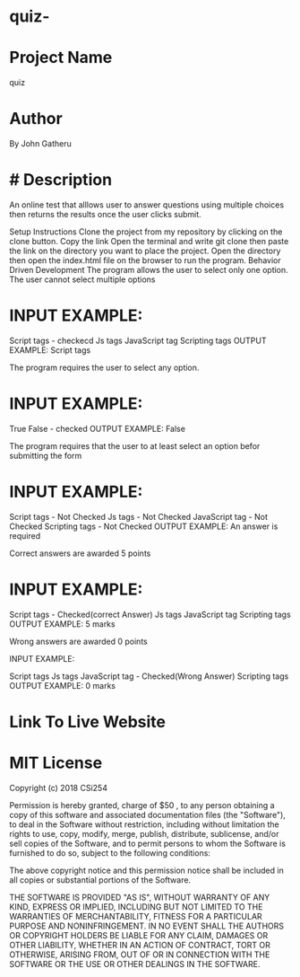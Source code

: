 # quiz-
# Project Name
quiz

# Author
By John Gatheru

# # Description
An online test that alllows user to answer questions using multiple choices then returns the results once the user clicks submit.

Setup Instructions
Clone the project from my repository by clicking on the clone button.
Copy the link
Open the terminal and write git clone then paste the link on the directory you want to place the project.
Open the directory then open the index.html file on the browser to run the program.
Behavior Driven Development
The program allows the user to select only one option. The user cannot select multiple options

# INPUT EXAMPLE:

Script tags - checkecd
Js tags
JavaScript tag
Scripting tags
OUTPUT EXAMPLE: Script tags

The program requires the user to select any option.

# INPUT EXAMPLE:

True
False - checked
OUTPUT EXAMPLE: False

The program requires that the user to at least select an option befor submitting the form

# INPUT EXAMPLE:

Script tags - Not Checked
Js tags - Not Checked
JavaScript tag - Not Checked
Scripting tags - Not Checked
OUTPUT EXAMPLE: An answer is required

Correct answers are awarded 5 points

# INPUT EXAMPLE:

Script tags - Checked(correct Answer)
Js tags
JavaScript tag
Scripting tags
OUTPUT EXAMPLE: 5 marks

Wrong answers are awarded 0 points

INPUT EXAMPLE:

Script tags
Js tags
JavaScript tag - Checked(Wrong Answer)
Scripting tags
OUTPUT EXAMPLE: 0 marks

# Link To Live Website



# MIT License

Copyright (c) 2018 CSi254

Permission is hereby granted,  charge of $50 , to any person obtaining a copy
of this software and associated documentation files (the "Software"), to deal
in the Software without restriction, including without limitation the rights
to use, copy, modify, merge, publish, distribute, sublicense, and/or sell
copies of the Software, and to permit persons to whom the Software is
furnished to do so, subject to the following conditions:

The above copyright notice and this permission notice shall be included in all
copies or substantial portions of the Software.

THE SOFTWARE IS PROVIDED "AS IS", WITHOUT WARRANTY OF ANY KIND, EXPRESS OR
IMPLIED, INCLUDING BUT NOT LIMITED TO THE WARRANTIES OF MERCHANTABILITY,
FITNESS FOR A PARTICULAR PURPOSE AND NONINFRINGEMENT. IN NO EVENT SHALL THE
AUTHORS OR COPYRIGHT HOLDERS BE LIABLE FOR ANY CLAIM, DAMAGES OR OTHER
LIABILITY, WHETHER IN AN ACTION OF CONTRACT, TORT OR OTHERWISE, ARISING FROM,
OUT OF OR IN CONNECTION WITH THE SOFTWARE OR THE USE OR OTHER DEALINGS IN THE
SOFTWARE.
